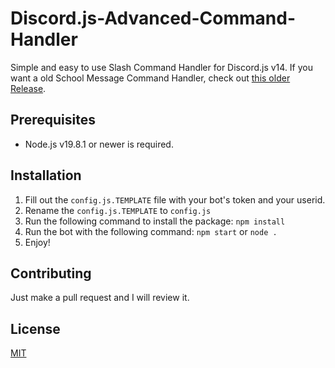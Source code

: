 # Discord.js-Advanced-Command-Handler

Simple and easy to use Slash Command Handler for Discord.js v14.
If you want a old School Message Command Handler, check out [this older Release](https://github.com/MastiderMast/Discord.js-Advanced-Command-Handler/releases/tag/2.0.1).

## Prerequisites
- Node.js v19.8.1 or newer is required.

## Installation
1. Fill out the `config.js.TEMPLATE` file with your bot's token and your userid.
2. Rename the `config.js.TEMPLATE` to `config.js`
3. Run the following command to install the package: `npm install`
4. Run the bot with the following command: `npm start` or `node .`
5. Enjoy!

## Contributing
Just make a pull request and I will review it.

## License
[MIT](https://choosealicense.com/licenses/mit/)
